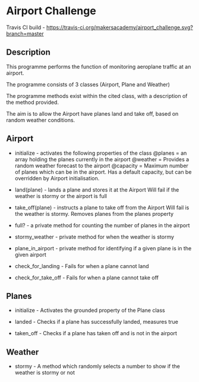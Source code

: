 Airport Challenge
=================
Travis CI build - https://travis-ci.org/makersacademy/airport_challenge.svg?branch=master

## Description
This programme performs the function of monitoring aeroplane traffic at an airport.

The programme consists of 3 classes (Airport, Plane and Weather)

The programme methods exist within the cited class, with a description of the method provided.

The aim is to allow the Airport have planes land and take off, based on random weather conditions.

## Airport

* initialize - activates the following properties of the class
    @planes = an array holding the planes currently in the airport
    @weather = Provides a random weather forecast to the airport
    @capacity = Maximum number of planes which can be in the airport.
                Has a default capacity, but can be overridden by Airport initialisation.

* land(plane) - lands a plane and stores it at the Airport
    Will fail if the weather is stormy or the airport is full

* take_off(plane) - instructs a plane to take off from the Airport
    Will fail is the weather is stormy. Removes planes from the planes property

* full? - a private method for counting the number of planes in the airport

* stormy_weather - private method for when the weather is stormy

* plane_in_airport - private method for identifying if a given plane is in the given airport

* check_for_landing - Fails for when a plane cannot land

* check_for_take_off - Fails for when a plane cannot take off

## Planes

* initialize - Activates the grounded property of the Plane class

* landed - Checks if a plane has successfully landed, measures true

* taken_off - Checks if a plane has taken off and is not in the airport

## Weather

* stormy - A method which randomly selects a number to show if the weather is stormy or not
